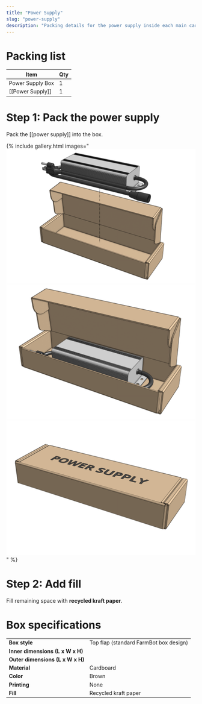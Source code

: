 ```yaml
---
title: "Power Supply"
slug: "power-supply"
description: "Packing details for the power supply inside each main carton"
---
```


# Packing list

|Item|Qty|
|----|---|
|Power Supply Box|1
|[[Power Supply]]|1

# Step 1: Pack the power supply

Pack the [[power supply]] into the box.

{% include gallery.html images="
![pack the power supply](_images/power_supply_packed_1.png)
![pack the power supply](_images/power_supply_packed_2.png)
![pack the power supply](_images/power_supply_packed_3.png)
" %}

# Step 2: Add fill

Fill remaining space with **recycled kraft paper**.

# Box specifications

|                                |                              |
|--------------------------------|------------------------------|
|**Box style**                   |Top flap (standard FarmBot box design)
|**Inner dimensions (L x W x H)**|
|**Outer dimensions (L x W x H)**|
|**Material**                    |Cardboard
|**Color**                       |Brown
|**Printing**                    |None
|**Fill**                        |Recycled kraft paper

